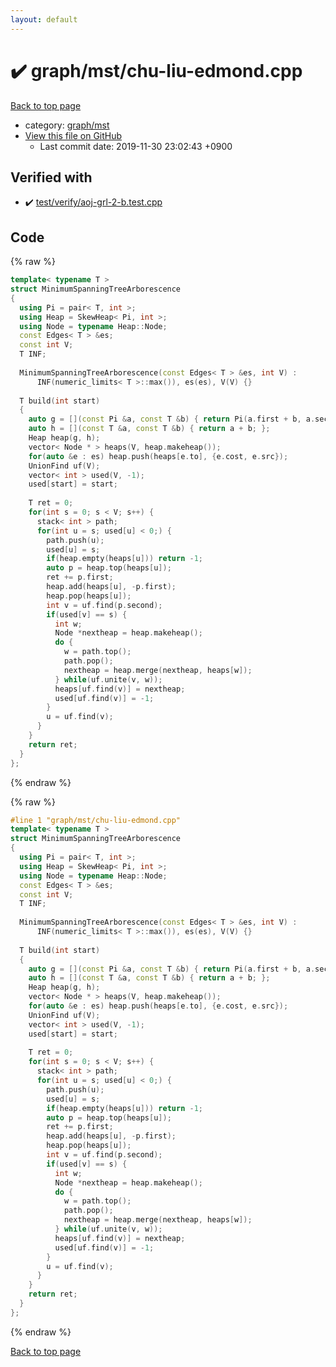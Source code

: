 ```yaml
---
layout: default
---
```


<!-- mathjax config similar to math.stackexchange -->
<script type="text/javascript" async
  src="https://cdnjs.cloudflare.com/ajax/libs/mathjax/2.7.5/MathJax.js?config=TeX-MML-AM_CHTML">
</script>
<script type="text/x-mathjax-config">
  MathJax.Hub.Config({
    TeX: { equationNumbers: { autoNumber: "AMS" }},
    tex2jax: {
      inlineMath: [ ['$','$'] ],
      processEscapes: true
    },
    "HTML-CSS": { matchFontHeight: false },
    displayAlign: "left",
    displayIndent: "2em"
  });
</script>

<script type="text/javascript" src="https://cdnjs.cloudflare.com/ajax/libs/jquery/3.4.1/jquery.min.js"></script>
<script src="https://cdn.jsdelivr.net/npm/jquery-balloon-js@1.1.2/jquery.balloon.min.js" integrity="sha256-ZEYs9VrgAeNuPvs15E39OsyOJaIkXEEt10fzxJ20+2I=" crossorigin="anonymous"></script>
<script type="text/javascript" src="../../../assets/js/copy-button.js"></script>
<link rel="stylesheet" href="../../../assets/css/copy-button.css" />


# :heavy_check_mark: graph/mst/chu-liu-edmond.cpp

<a href="../../../index.html">Back to top page</a>

* category: <a href="../../../index.html#51f95ed2fd9ed3be34f576d38fbd25a2">graph/mst</a>
* <a href="{{ site.github.repository_url }}/blob/master/graph/mst/chu-liu-edmond.cpp">View this file on GitHub</a>
    - Last commit date: 2019-11-30 23:02:43 +0900




## Verified with

* :heavy_check_mark: <a href="../../../verify/test/verify/aoj-grl-2-b.test.cpp.html">test/verify/aoj-grl-2-b.test.cpp</a>


## Code

<a id="unbundled"></a>
{% raw %}
```cpp
template< typename T >
struct MinimumSpanningTreeArborescence
{
  using Pi = pair< T, int >;
  using Heap = SkewHeap< Pi, int >;
  using Node = typename Heap::Node;
  const Edges< T > &es;
  const int V;
  T INF;
 
  MinimumSpanningTreeArborescence(const Edges< T > &es, int V) :
      INF(numeric_limits< T >::max()), es(es), V(V) {}
 
  T build(int start)
  {
    auto g = [](const Pi &a, const T &b) { return Pi(a.first + b, a.second); };
    auto h = [](const T &a, const T &b) { return a + b; };
    Heap heap(g, h);
    vector< Node * > heaps(V, heap.makeheap());
    for(auto &e : es) heap.push(heaps[e.to], {e.cost, e.src});
    UnionFind uf(V);
    vector< int > used(V, -1);
    used[start] = start;
 
    T ret = 0;
    for(int s = 0; s < V; s++) {
      stack< int > path;
      for(int u = s; used[u] < 0;) {
        path.push(u);
        used[u] = s;
        if(heap.empty(heaps[u])) return -1;
        auto p = heap.top(heaps[u]);
        ret += p.first;
        heap.add(heaps[u], -p.first);
        heap.pop(heaps[u]);
        int v = uf.find(p.second);
        if(used[v] == s) {
          int w;
          Node *nextheap = heap.makeheap();
          do {
            w = path.top();
            path.pop();
            nextheap = heap.merge(nextheap, heaps[w]);
          } while(uf.unite(v, w));
          heaps[uf.find(v)] = nextheap;
          used[uf.find(v)] = -1;
        }
        u = uf.find(v);
      }
    }
    return ret;
  }
};

```
{% endraw %}

<a id="bundled"></a>
{% raw %}
```cpp
#line 1 "graph/mst/chu-liu-edmond.cpp"
template< typename T >
struct MinimumSpanningTreeArborescence
{
  using Pi = pair< T, int >;
  using Heap = SkewHeap< Pi, int >;
  using Node = typename Heap::Node;
  const Edges< T > &es;
  const int V;
  T INF;
 
  MinimumSpanningTreeArborescence(const Edges< T > &es, int V) :
      INF(numeric_limits< T >::max()), es(es), V(V) {}
 
  T build(int start)
  {
    auto g = [](const Pi &a, const T &b) { return Pi(a.first + b, a.second); };
    auto h = [](const T &a, const T &b) { return a + b; };
    Heap heap(g, h);
    vector< Node * > heaps(V, heap.makeheap());
    for(auto &e : es) heap.push(heaps[e.to], {e.cost, e.src});
    UnionFind uf(V);
    vector< int > used(V, -1);
    used[start] = start;
 
    T ret = 0;
    for(int s = 0; s < V; s++) {
      stack< int > path;
      for(int u = s; used[u] < 0;) {
        path.push(u);
        used[u] = s;
        if(heap.empty(heaps[u])) return -1;
        auto p = heap.top(heaps[u]);
        ret += p.first;
        heap.add(heaps[u], -p.first);
        heap.pop(heaps[u]);
        int v = uf.find(p.second);
        if(used[v] == s) {
          int w;
          Node *nextheap = heap.makeheap();
          do {
            w = path.top();
            path.pop();
            nextheap = heap.merge(nextheap, heaps[w]);
          } while(uf.unite(v, w));
          heaps[uf.find(v)] = nextheap;
          used[uf.find(v)] = -1;
        }
        u = uf.find(v);
      }
    }
    return ret;
  }
};

```
{% endraw %}

<a href="../../../index.html">Back to top page</a>

